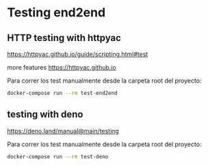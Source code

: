 # Testing end2end

## HTTP testing with httpyac

https://httpyac.github.io/guide/scripting.html#test

more features https://httpyac.github.io


Para correr los test manualmente desde la carpeta root del proyecto:
```sh
docker-compose run --rm test-end2end
```


## testing with deno

https://deno.land/manual@main/testing

Para correr los test manualmente desde la carpeta root del proyecto:
```sh
docker-compose run --rm test-deno
```
